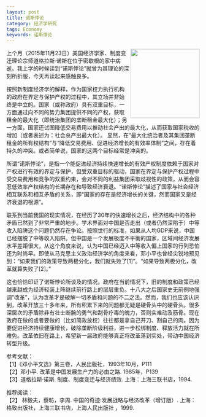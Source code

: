 ```yaml
---
layout: post
title: 诺斯悖论
category: 经济学研究
tags: Economy
keywords: 诺斯悖论
---
```



<img align="right" src="https://fzuo.github.io/assets/img/north.jpg" width="180"> 
上个月（2015年11月23日）美国经济学家、制度变迁理论宗师道格拉斯·诺斯在位于密歇根的家中病逝。我上学的时候读到“诺斯悖论”就曾为其理论的深刻所折服，今天再读起来感触良多。

按照新制度经济学的解释，作为国家权力执行机构的政府在界定与保护产权的过程中，其立场并非始终是中立的。国家（或称政府）具有双重目标，一方面通过向不同的势力集团提供不同的产权，获取租金的最大化（即统治集团的垄断租金最大化）；另一方面，国家还试图降低交易费用以推动社会产出的最大化，从而获取国家税收的增加（或者表述为：社会总产出最大化）。 显然，在“最大化统治者及其集团垄断租金的所有权结构”与“降低交易费用、促进经济增长的有效率体制”之间，存在着持久的冲突。或者简单说，国家的这两个目标经常是冲突的。 

所谓“诺斯悖论”，是指一个能促进经济持续快速增长的有效产权制度依赖于国家对产权进行有效的界定与保护，但受双重目标的驱动，国家在界定与保护产权过程中受交易费用和竞争的双重约束，会对不同的利益集团采取歧视性的政策，从而会容忍低效率产权结构的长期存在和导致经济衰退。“诺斯悖论”描述了国家与社会经济相互联系和相互矛盾的关系，即“国家的存在是经济增长的关键，然而国家又是经济衰退的根源”。

联系到当前我国的现实情况，在经历了30年的快速增长之后，经济结构中的各种矛盾已然到了非常严重的地步。学术界面对中国是否走出（或者仍然深陷于）中等收入陷阱这个问题仍然存在争论。按照世行的标准，如果从人均GDP来说，中国已经摆脱了中等收入陷阱。但中国是一个发展极度不平衡的国家，区域间经济发展水平差距很大，从这个角度来说，认为中国已经迈入中等收入偏上国家的行列恐怕还为时尚早。即使从马克思主义政治经济学的角度来看，邓小平也曾经尖锐地预见到：“如果我们的政策导致两极分化，我们就失败了[1]”。“如果导致两极分化，改革就算失败了[2]。”

这也恰恰印证了诺斯悖论所谈及的情况。政府在当前情况下，旧的制度和政策已经越来越成为经济轻装上阵继续前行路上的层层重负。十八大之后国家史无前例地强调“改革”，认为改革才是破解一切矛盾和问题的不二之法。然而，我们也应该认识到，改革开放三十多年来，所有积累下来的问题都无疑是硬骨头中的硬骨头。很多深层次的矛盾除非有壮士断腕的勇气和刮骨疗毒的魄力，否则实难动及筋骨。现在政府在做的或者要做的（比如简政放权）往往都是拿自己开刀、割自己的肉。因为要促进经济持续健康增长，破除垄断阶级利益，进一步松绑制度、释放活力就在所难免。改革依旧在路上，希望新一届政府能够真正将改革落到实处，带动中国经济转型升级。
         
         
参考文献：<br>
【1】《邓小平文选》第三卷，人民出版社，1993年10月，P111 <br>
【2】邓小平. 改革是中国发展生产力的必由之路. 1985年，P139<br>
【3】道格拉斯·诺斯. 制度、制度变迁与经济绩效. 上海：上海三联书店，1994.<br>

推荐阅读：<br>
【2】 林毅夫，蔡昉，李周. 中国的奇迹:发展战略与经济改革（增订版）. 上海：格致出版社，上海三联书店，上海人民出版社
，1999.<br>
